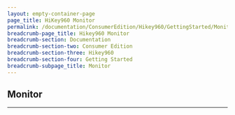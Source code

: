```yaml
---
layout: empty-container-page
page_title: HiKey960 Monitor
permalink: /documentation/ConsumerEdition/Hikey960/GettingStarted/Monitor.md/
breadcrumb-page_title: Hikey960 Monitor
breadcrumb-section: Documentation
breadcrumb-section-two: Consumer Edition
breadcrumb-section-three: Hikey960
breadcrumb-section-four: Getting Started
breadcrumb-subpage_title: Monitor
---
```

## Monitor



***
